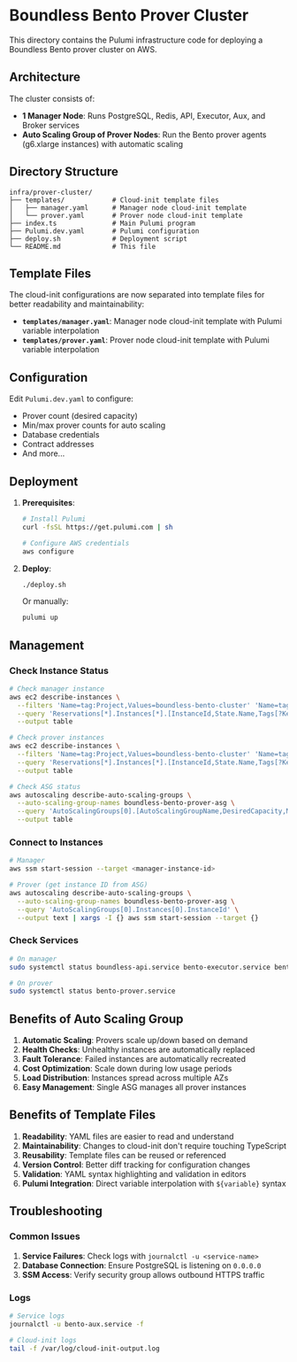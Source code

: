 # Boundless Bento Prover Cluster

This directory contains the Pulumi infrastructure code for deploying a Boundless Bento prover cluster on AWS.

## Architecture

The cluster consists of:

- **1 Manager Node**: Runs PostgreSQL, Redis, API, Executor, Aux, and Broker services
- **Auto Scaling Group of Prover Nodes**: Run the Bento prover agents (g6.xlarge instances) with automatic scaling

## Directory Structure

```
infra/prover-cluster/
├── templates/            # Cloud-init template files
│   ├── manager.yaml      # Manager node cloud-init template
│   └── prover.yaml       # Prover node cloud-init template
├── index.ts              # Main Pulumi program
├── Pulumi.dev.yaml       # Pulumi configuration
├── deploy.sh             # Deployment script
└── README.md             # This file
```

## Template Files

The cloud-init configurations are now separated into template files for better readability and maintainability:

- **`templates/manager.yaml`**: Manager node cloud-init template with Pulumi variable interpolation
- **`templates/prover.yaml`**: Prover node cloud-init template with Pulumi variable interpolation

## Configuration

Edit `Pulumi.dev.yaml` to configure:

- Prover count (desired capacity)
- Min/max prover counts for auto scaling
- Database credentials
- Contract addresses
- And more...

## Deployment

1. **Prerequisites**:
   ```bash
   # Install Pulumi
   curl -fsSL https://get.pulumi.com | sh

   # Configure AWS credentials
   aws configure
   ```

2. **Deploy**:
   ```bash
   ./deploy.sh
   ```

   Or manually:
   ```bash
   pulumi up
   ```

## Management

### Check Instance Status

```bash
# Check manager instance
aws ec2 describe-instances \
  --filters 'Name=tag:Project,Values=boundless-bento-cluster' 'Name=tag:Type,Values=manager' \
  --query 'Reservations[*].Instances[*].[InstanceId,State.Name,Tags[?Key==`Name`].Value|[0]]' \
  --output table

# Check prover instances
aws ec2 describe-instances \
  --filters 'Name=tag:Project,Values=boundless-bento-cluster' 'Name=tag:Type,Values=prover' \
  --query 'Reservations[*].Instances[*].[InstanceId,State.Name,Tags[?Key==`Name`].Value|[0]]' \
  --output table

# Check ASG status
aws autoscaling describe-auto-scaling-groups \
  --auto-scaling-group-names boundless-bento-prover-asg \
  --query 'AutoScalingGroups[0].[AutoScalingGroupName,DesiredCapacity,MinSize,MaxSize,Instances[].InstanceId]' \
  --output table
```

### Connect to Instances

```bash
# Manager
aws ssm start-session --target <manager-instance-id>

# Prover (get instance ID from ASG)
aws autoscaling describe-auto-scaling-groups \
  --auto-scaling-group-names boundless-bento-prover-asg \
  --query 'AutoScalingGroups[0].Instances[0].InstanceId' \
  --output text | xargs -I {} aws ssm start-session --target {}
```

### Check Services

```bash
# On manager
sudo systemctl status boundless-api.service bento-executor.service bento-aux.service boundless-broker.service

# On prover
sudo systemctl status bento-prover.service
```

## Benefits of Auto Scaling Group

1. **Automatic Scaling**: Provers scale up/down based on demand
2. **Health Checks**: Unhealthy instances are automatically replaced
3. **Fault Tolerance**: Failed instances are automatically recreated
4. **Cost Optimization**: Scale down during low usage periods
5. **Load Distribution**: Instances spread across multiple AZs
6. **Easy Management**: Single ASG manages all prover instances

## Benefits of Template Files

1. **Readability**: YAML files are easier to read and understand
2. **Maintainability**: Changes to cloud-init don't require touching TypeScript
3. **Reusability**: Template files can be reused or referenced
4. **Version Control**: Better diff tracking for configuration changes
5. **Validation**: YAML syntax highlighting and validation in editors
6. **Pulumi Integration**: Direct variable interpolation with `${variable}` syntax

## Troubleshooting

### Common Issues

1. **Service Failures**: Check logs with `journalctl -u <service-name>`
2. **Database Connection**: Ensure PostgreSQL is listening on `0.0.0.0`
3. **SSM Access**: Verify security group allows outbound HTTPS traffic

### Logs

```bash
# Service logs
journalctl -u bento-aux.service -f

# Cloud-init logs
tail -f /var/log/cloud-init-output.log
```
